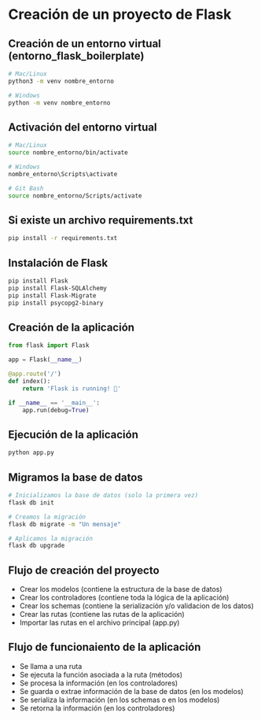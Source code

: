 # Creación de un proyecto de Flask

## Creación de un entorno virtual (entorno_flask_boilerplate)

```bash
# Mac/Linux
python3 -m venv nombre_entorno

# Windows
python -m venv nombre_entorno
```

## Activación del entorno virtual

```bash
# Mac/Linux
source nombre_entorno/bin/activate

# Windows
nombre_entorno\Scripts\activate

# Git Bash
source nombre_entorno/Scripts/activate
```

## Si existe un archivo requirements.txt

```bash
pip install -r requirements.txt
```

## Instalación de Flask

```bash
pip install Flask
pip install Flask-SQLAlchemy
pip install Flask-Migrate
pip install psycopg2-binary
```


## Creación de la aplicación

```python
from flask import Flask

app = Flask(__name__)

@app.route('/')
def index():
    return 'Flask is running! 🤠'

if __name__ == '__main__':
    app.run(debug=True)
```


## Ejecución de la aplicación

```bash
python app.py
```

## Migramos la base de datos

```bash
# Inicializamos la base de datos (solo la primera vez)
flask db init

# Creamos la migración
flask db migrate -m "Un mensaje"

# Aplicamos la migración
flask db upgrade
```

## Flujo de creación del proyecto

- Crear los modelos (contiene la estructura de la base de datos)
- Crear los controladores (contiene toda la lógica de la aplicación)
- Crear los schemas (contiene la serialización y/o validacion de los datos)
- Crear las rutas (contiene las rutas de la aplicación)
- Importar las rutas en el archivo principal (app.py) 


## Flujo de funcionaiento de la aplicación
- Se llama a una ruta
- Se ejecuta la función asociada a la ruta (métodos)
- Se procesa la información (en los controladores)
- Se guarda o extrae información de la base de datos (en los modelos)
- Se serializa la información (en los schemas o en los modelos)
- Se retorna la información (en los controladores)